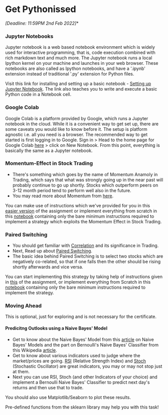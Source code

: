 # Get Pythonissed
*[Deadline: 11:59PM 2nd Feb 2022]**

### **Jupyter Notebooks**

Jupyter notebook is a web based notebook environment which is widely used for interactive programming, that is, code execution combined with rich markdown text and much more. The Jupyter notebook runs a local Ipython kernel on your machine and launches in your web browser. These notebooks are also called as Ipython notebooks, and have a '.ipynb' extension instead of traditional '.py' extension for Python files. 

Visit this link for installing and setting up a basic notebook - [Setting up Jupyter Notebook](https://realpython.com/jupyter-notebook-introduction/). The link also teaches you to write and execute a basic Python code in a Notebook cell.

### **Google Colab**
Google Colab is a platform provided by Google, which runs a Jupyter notebook in the cloud. While it is a convenient way to get set up, there are some caveats you would like to know before it.
The setup is platform agnostic i.e. all you need is a browser. The recommended way to get started is first logging in to Google. Sign in > Head to the home page for Google Colab [here](https://colab.research.google.com/notebooks/intro.ipynb#recent=true) > click on New Notebook.
From this point, everything is basically the same as a Jupyter notebook.

### Momentum-Effect in Stock Trading

* There's something which goes by the name of Momentum Anamoly in Trading, which says that what was strongly going up in the near past will probably continue to go up shortly. Stocks which outperform peers on 3-12 month period tend to perform well also in the future.
* You may read more about Momentum from [here](https://quantpedia.com/strategies/momentum-factor-effect-in-stocks/).

You can make use of instructions which we've provided for you in this [easier version](https://github.com/Karrthik-Arya/Get_Pythonissed/blob/main/Momentum.ipynb) of the assignment or implement everything from scratch in this [notebook](https://github.com/Karrthik-Arya/Get_Pythonissed/blob/main/MomentumH.ipynb) containing only the bare minimum instructions required to implement a strategy which exploits the Momentum Effect in Stock Trading.

### Paired Switching

* You should get familiar with [Correlation](https://www.investopedia.com/ask/answers/032515/what-does-it-mean-if-correlation-coefficient-positive-negative-or-zero.asp) and its significance in Trading.
* Next, Read up about [Paired Switching](https://quantpedia.com/strategies/paired-switching/).
* The basic idea behind Paired Switching is to select two stocks which are negatively co-related, so that if one falls then the other should be rising shortly afterwards and vice versa.

You can start implementing this strategy by taking help of instructions given in [this](https://github.com/Karrthik-Arya/Get_Pythonissed/blob/main/Pairs.ipynb) of the assignment, or implement everything from Scratch in this [notebook](https://github.com/Karrthik-Arya/Get_Pythonissed/blob/main/PairsH.ipynb) containing only the bare minimum instructions required to implement the strategy.

### Moving Ahead
This is optional, just for exploring and is not necessary for the certificate.
#### Predicitng Outlooks using a Naive Bayes' Model

* Get to know about the Naive Bayes' Model from this [article](https://towardsdatascience.com/all-about-naive-bayes-8e13cef044cf) on Naive Bayes' Models and the part on Bernoulli's Naive Bayes' Classifier from this Wikipedia [article](https://en.wikipedia.org/wiki/Naive_Bayes_classifier).
* Get to know about various indicators used to judge where the market/prices are going. [RSI](https://blog.quantinsti.com/rsi-indicator/) (Relative Strength Index) and [Stoch](https://blog.quantinsti.com/stochastic-oscillator/) (Stochastic Oscillator) are great indicators, you may or may not stop just at them.
* Next you can use RSI, Stoch (and other Indicators of your choice) and implement a Bernoulli Naive Bayes' Classifier to predict next day's returns and then use that to trade.

You should also use Matplotlib/Seaborn to plot these results.

Pre-defined functions from the sklearn library may help you with this task!
